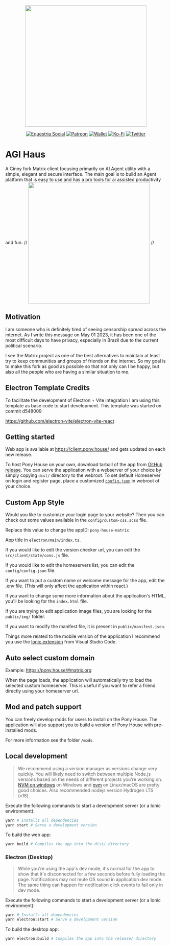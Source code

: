 <center>

<img align="center" src="https://raw.githubusercontent.com/agifm-team/AGI-Client/dev/public/favicon.ico?raw=true" height="380">

<br/>

<p>
    <a rel="me" href="https://equestria.social/@JasminDreasond"><img src="https://img.shields.io/badge/Equestria-Social-2b90d9.svg?style=for-the-badge" alt="Equestria Social" /></a>
    <a href="https://www.patreon.com/JasminDreasond"><img src="https://img.shields.io/badge/donate-patreon-F96854.svg?logo=patreon&style=for-the-badge" alt="Patreon" /></a>
    <a href="https://ud.me/jasmindreasond.wallet"><img src="https://img.shields.io/badge/-Wallet-ecf0f1?style=for-the-badge&logo=Ethereum&logoColor=black" alt="Wallet" /></a>
    <a href="https://ko-fi.com/jasmindreasond"><img src="https://img.shields.io/badge/donate-ko%20fi-29ABE0.svg?logo=ko-fi&style=for-the-badge" alt="Ko-Fi" /></a>
    <a href="https://twitter.com/JasminDreasond"><img src="https://img.shields.io/twitter/follow/JasminDreasond?color=00acee&style=for-the-badge&logo=twitter" alt="Twitter" /></a>
</p>

</center>

# AGI Haus

A Cinny fork Matrix client focusing primarily on AI Agent utility with a simple, elegant and secure interface. The main goal is to build an Agent platform that is easy to use and has a pro tools for ai assisted productivity and fun.
//
<img align="center" src="https://github.com/Pony-House/Client/blob/dev/docs/assets/preview-1.png?raw=true" height="380">
//
## Motivation
I am someone who is definitely tired of seeing censorship spread across the internet. As I write this message on May 01 2023, it has been one of the most difficult days to have privacy, especially in Brazil due to the current political scenario.

I see the Matrix project as one of the best alternatives to maintain at least try to keep communities and groups of friends on the internet. So my goal is to make this fork as good as possible so that not only can I be happy, but also all the people who are having a similar situation to me.

## Electron Template Credits

To facilitate the development of Electron + Vite integration I am using this template as base code to start development. This template was started on commit d548009

https://github.com/electron-vite/electron-vite-react

## Getting started
Web app is available at https://client.pony.house/ and gets updated on each new release.

To host Pony House on your own, download tarball of the app from [GitHub release](https://github.com/Pony-House/Client/releases/latest).
You can serve the application with a webserver of your choice by simply copying `dist/` directory to the webroot. 
To set default Homeserver on login and register page, place a customized [`config.json`](config.json) in webroot of your choice.

## Custom App Style
Would you like to customize your login page to your website? Then you can check out some values available in the `config/custom-css.scss` file.

Replace this value to change the appID: `pony-house-matrix`

App title in `electron/main/index.ts`.

If you would like to edit the version checker url, you can edit the `src/client/state/cons.js` file.

If you would like to edit the homeservers list, you can edit the `config/config.json` file.

If you want to put a custom name or welcome message for the app, edit the .env file. (This will only affect the application within react.)

If you want to change some more information about the application's HTML, you'll be looking for the `index.html` file.

If you are trying to edit application image files, you are looking for the `public/img/` folder.

If you want to modify the manifest file, it is present in `public/manifest.json`.

Things more related to the mobile version of the application I recommend you use the <a href="https://marketplace.visualstudio.com/items?itemName=ionic.ionic" target="_blank">Ionic extension</a> from Visual Studio Code.

## Auto select custom domain

Example: https://pony.house/#matrix.org

When the page loads, the application will automatically try to load the selected custom homeserver. This is useful if you want to refer a friend directly using your homeserver url.

## Mod and patch support
You can freely develop mods for users to install on the Pony House. The application will also support you to build a version of Pony House with pre-installed mods.

For more information see the folder `/mods`.

## Local development
> We recommend using a version manager as versions change very quickly. You will likely need to switch 
between multiple Node.js versions based on the needs of different projects you're working on. [NVM on windows](https://github.com/coreybutler/nvm-windows#installation--upgrades) on Windows and [nvm](https://github.com/nvm-sh/nvm) on Linux/macOS are pretty good choices. Also recommended nodejs version Hydrogen LTS (v18).

Execute the following commands to start a development server (or a Ionic environment):
```sh
yarn # Installs all dependencies
yarn start # Serve a development version
```

To build the web app:
```sh
yarn build # Compiles the app into the dist/ directory
```

### Electron (Desktop)
> While you're using the app's dev mode, it's normal for the app to show that it's disconnected for a few seconds before fully loading the page. Notifications may not mute OS sound in application dev mode. The same thing can happen for notification click events to fail only in dev mode.

Execute the following commands to start a development server (or a Ionic environment):
```sh
yarn # Installs all dependencies
yarn electron:start # Serve a development version
```

To build the desktop app:
```sh
yarn electron:build # Compiles the app into the release/ directory
```
